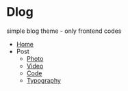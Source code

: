 # Dlog
simple blog theme - only frontend codes

- [Home](http://adem.social/dlog/)
- Post
  - [Photo](http://adem.social/dlog/?page=post-photo)
  - [Video](http://adem.social/dlog/?page=post-video)
  - [Code](http://adem.social/dlog/?page=post-code)
  - [Typography](http://adem.social/dlog/?page=post-typography)
